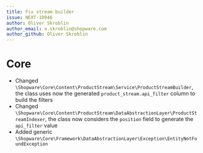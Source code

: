 ```yaml
---
title: Fix stream builder
issue: NEXT-10946
author: Oliver Skroblin
author_email: o.skroblin@shopware.com 
author_github: Oliver Skroblin
---
```

# Core
* Changed `\Shopware\Core\Content\ProductStream\Service\ProductStreamBuilder`, the class uses now the generated `product_stream.api_filter` column to build the filters
* Changed `\Shopware\Core\Content\ProductStream\DataAbstractionLayer\ProductStreamIndexer`, the class now considers the `position` field to generate the `api_filter` value
* Added generic `\Shopware\Core\Framework\DataAbstractionLayer\Exception\EntityNotFoundException`
